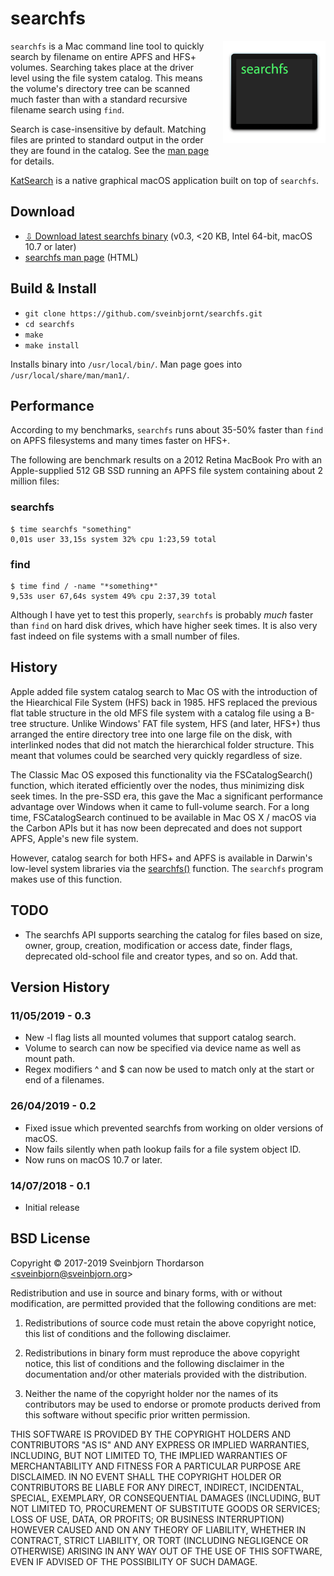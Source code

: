 # searchfs

<img src="searchfs.png" width="164" height="164" alt="searchfs icon" style="float: right; margin-left: 20px; margin-bottom: 20px;" align="right">

`searchfs` is a Mac command line tool to quickly search by filename on entire APFS and HFS+ volumes. Searching takes place at the driver level using the file system catalog. This means the volume's directory tree can be scanned much faster than with a standard recursive filename search using `find`.

Search is case-insensitive by default. Matching files are printed to standard output in the order they are found in the catalog. See the [man page](https://sveinbjorn.org/files/manpages/searchfs.1.html) for details.

[KatSearch](https://github.com/sveinbjornt/KatSearch) is a native graphical macOS application built on top of `searchfs`.

## Download

* [⇩ Download latest searchfs binary](https://sveinbjorn.org/files/software/searchfs.zip) (v0.3, <20 KB, Intel 64-bit, macOS 10.7 or later)
* [searchfs man page](https://sveinbjorn.org/files/manpages/searchfs.1.html) (HTML)

## Build & Install

* `git clone https://github.com/sveinbjornt/searchfs.git`
* `cd searchfs`
* `make`
* `make install`

Installs binary into `/usr/local/bin/`. Man page goes into `/usr/local/share/man/man1/`.

## Performance

According to my benchmarks, `searchfs` runs about 35-50% faster than `find` on APFS filesystems and many times faster on HFS+.

The following are benchmark results on a 2012 Retina MacBook Pro with an Apple-supplied 512 GB SSD running an APFS file system containing about 2 million files:

### searchfs
```shell
$ time searchfs "something"
0,01s user 33,15s system 32% cpu 1:23,59 total
```
### find
```shell
$ time find / -name "*something*"
9,53s user 67,64s system 49% cpu 2:37,39 total
```

Although I have yet to test this properly, `searchfs` is probably *much* faster than `find` on hard disk drives, which have higher seek times. It is also very fast indeed on file systems with a small number of files.

## History

Apple added file system catalog search to Mac OS with the introduction of the Hiearchical File System (HFS) back in 1985. HFS replaced the previous flat table structure in the old MFS file system with a catalog file using a B-tree structure. Unlike Windows' FAT file system, HFS (and later, HFS+) thus arranged the entire directory tree into one large file on the disk, with interlinked nodes that did not match the hierarchical folder structure. This meant that volumes could be searched very quickly regardless of size.

The Classic Mac OS exposed this functionality via the FSCatalogSearch() function, which iterated efficiently over the nodes, thus minimizing disk seek times. In the pre-SSD era, this gave the Mac a significant performance advantage over Windows when it came to full-volume search. For a long time, FSCatalogSearch continued to be available in Mac OS X / macOS via the Carbon APIs but it has now been deprecated and does not support APFS, Apple's new file system.

However, catalog search for both HFS+ and APFS is available in Darwin's low-level system libraries via the [searchfs()](https://www.unix.com/man-page/osx/2/searchfs/) function. The `searchfs` program makes use of this function.

## TODO

* The searchfs API supports searching the catalog for files based on size, owner, group, creation, modification or access date, finder flags, deprecated old-school file and creator types, and so on. Add that.

## Version History

### 11/05/2019 - **0.3**

* New -l flag lists all mounted volumes that support catalog search.
* Volume to search can now be specified via device name as well as mount path.
* Regex modifiers ^ and $ can now be used to match only at the start or end of a filenames.

### 26/04/2019 - **0.2**

* Fixed issue which prevented searchfs from working on older versions of macOS.
* Now fails silently when path lookup fails for a file system object ID.
* Now runs on macOS 10.7 or later.

### 14/07/2018 - **0.1**

* Initial release

## BSD License

Copyright © 2017-2019 Sveinbjorn Thordarson <a href="mailto:sveinbjorn@sveinbjorn.org">&lt;sveinbjorn@sveinbjorn.org&gt;</a>

Redistribution and use in source and binary forms, with or without modification, are permitted provided that the following conditions are met:

1. Redistributions of source code must retain the above copyright notice, this list of conditions and the following disclaimer.

2. Redistributions in binary form must reproduce the above copyright notice, this list of conditions and the following disclaimer in the documentation and/or other materials provided with the distribution.

3. Neither the name of the copyright holder nor the names of its contributors may be used to endorse or promote products derived from this software without specific prior written permission.

THIS SOFTWARE IS PROVIDED BY THE COPYRIGHT HOLDERS AND CONTRIBUTORS "AS IS" AND ANY EXPRESS OR IMPLIED WARRANTIES, INCLUDING, BUT NOT LIMITED TO, THE IMPLIED WARRANTIES OF MERCHANTABILITY AND FITNESS FOR A PARTICULAR PURPOSE ARE DISCLAIMED. IN NO EVENT SHALL THE COPYRIGHT HOLDER OR CONTRIBUTORS BE LIABLE FOR ANY DIRECT, INDIRECT, INCIDENTAL, SPECIAL, EXEMPLARY, OR CONSEQUENTIAL DAMAGES (INCLUDING, BUT NOT LIMITED TO, PROCUREMENT OF SUBSTITUTE GOODS OR SERVICES; LOSS OF USE, DATA, OR PROFITS; OR BUSINESS INTERRUPTION) HOWEVER CAUSED AND ON ANY THEORY OF LIABILITY, WHETHER IN CONTRACT, STRICT LIABILITY, OR TORT (INCLUDING NEGLIGENCE OR OTHERWISE) ARISING IN ANY WAY OUT OF THE USE OF THIS SOFTWARE, EVEN IF ADVISED OF THE POSSIBILITY OF SUCH DAMAGE.
